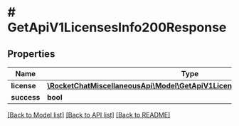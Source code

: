 # # GetApiV1LicensesInfo200Response

## Properties

Name | Type | Description | Notes
------------ | ------------- | ------------- | -------------
**license** | [**\RocketChatMiscellaneousApi\Model\GetApiV1LicensesInfo200ResponseLicense**](GetApiV1LicensesInfo200ResponseLicense.md) |  | [optional]
**success** | **bool** |  | [optional]

[[Back to Model list]](../../README.md#models) [[Back to API list]](../../README.md#endpoints) [[Back to README]](../../README.md)

